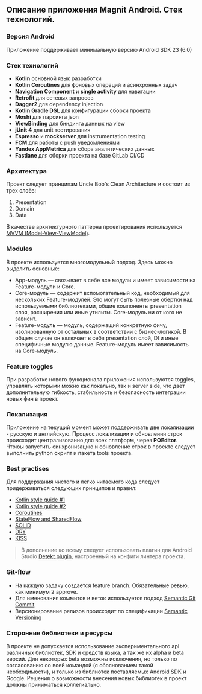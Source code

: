 ## Описание приложения Magnit Android. Стек технологий.

### Версия Android
Приложение поддерживает минимальную версию Android SDK 23 (6.0)

### Стек технологий
- **Kotlin** основной язык разработки
- **Kotlin Coroutines** для фоновых операций и асинхронных задач
- **Navigation Component** и **single activity** для навигации
- **Retrofit** для сетевых запросов
- **Dagger2** для dependency injection
- **Kotlin Gradle DSL** для конфигурации сборки проекта
- **Moshi** для парсинга json
- **ViewBinding** для биндинга данных на view
- **jUnit 4** для unit тестирования
- **Espresso** и **mockserver** для instrumentation testing
- **FCM** для работы с push уведомлениями
- **Yandex AppMetrica** для сбора аналитических данных
- **Fastlane** для сборки проекта на базе GitLab CI/CD

### Архитектура
Проект следует принципам Uncle Bob's Clean Architecture и состоит из трех слоёв:
1. Presentation
2. Domain
3. Data

В качестве архитектурного паттерна проектирования используется [MVVM (Model-View-ViewModel)](https://ru.wikipedia.org/wiki/Model-View-ViewModel).

### Modules
В проекте используется многомодульный подход. Здесь можно выделить основные:
- App-модуль — связывает в себе все модули и имеет зависимости на Feature-модули и Core.
- Core-модуль — содержит вспомогательный код, необходимый для нескольких Feature-модулей. Это могут быть полезные обертки над используемыми библиотеками, общие компоненты presentation слоя, расширения или иные утилиты. Core-модуль ни от кого не зависит.
- Feature-модуль — модуль, содержащий конкретную фичу, изолированную от остальных в соответствии с бизнес-логикой. В общем случае он включает в себя presentation слой, DI и иные специфичные модулю данные. Feature-модуль имеет зависимость на Core-модуль.

### Feature toggles
При разработке нового функционала приложения используются toggles, управлять которыми можно как локально, так и server side, что дает дополнительную гибкость, стабильность и безопасность интеграции новых фич в проект.

### Локализация
Приложение на текущий момент может поддерживать две локализации - русскую и английскую. Процесс локализации и обновления строк происходит централизованно для всех платформ, через **POEditor**. Чтоюы запустить синхронизацию и обновление строк в проекте следует выполнить python скрипт и пакета tools проекта.

### Best practises
Для поддержания чистого и легко читаемого кода следует придерживаться следующих принципов и правил:
* [Kotlin style guide #1](https://developer.android.com/kotlin/style-guide)
* [Kotlin style guide #2](https://kotlinlang.org/docs/coding-conventions.html)
* [Coroutines](https://developer.android.com/kotlin/coroutines/coroutines-best-practices?utm_source=android_broadcast_te&utm_medium=post&utm_campaign=coroutines-luchshie-)
* [StateFlow and SharedFlow](https://developer.android.com/kotlin/flow/stateflow-and-sharedflow)
* [SOLID](https://ru.wikipedia.org/wiki/SOLID_(%D0%BE%D0%B1%D1%8A%D0%B5%D0%BA%D1%82%D0%BD%D0%BE-%D0%BE%D1%80%D0%B8%D0%B5%D0%BD%D1%82%D0%B8%D1%80%D0%BE%D0%B2%D0%B0%D0%BD%D0%BD%D0%BE%D0%B5_%D0%BF%D1%80%D0%BE%D0%B3%D1%80%D0%B0%D0%BC%D0%BC%D0%B8%D1%80%D0%BE%D0%B2%D0%B0%D0%BD%D0%B8%D0%B5))
* [DRY](https://en.wikipedia.org/wiki/Don%27t_repeat_yourself)
* [KISS](https://ru.wikipedia.org/wiki/KISS_(%D0%BF%D1%80%D0%B8%D0%BD%D1%86%D0%B8%D0%BF))

> В дополнение ко всему следует использовать плагин для Android Studio [Detekt plugin](https://plugins.jetbrains.com/plugin/10761-detekt), настроенный на конфиги линтера проекта.

### Git-flow
- На каждую задачу создается feature branch. Обязательные ревью, как минимум 2 approve.
- Для именования коммитов и веток используется подход [Semantic Git Commit](https://gist.github.com/joshbuchea/6f47e86d2510bce28f8e7f42ae84c716)
- Версионирование релизов происходит по спецификации [Semantic Versioning](https://semver.org/)


### Сторонние библиотеки и ресурсы
В проекте не допускается использование экспериментального api различных библиотек, SDK и средств языка, а так же их alpha и beta версий. Для некоторых beta возможны исключения, но только по согласованию со всей командой (с обоснованием такой необходимости), и только из библиотек поставляемых Android SDK и Google. Решения о возможности внесения новых библиотек в проект должны приниматься коллегиально.
